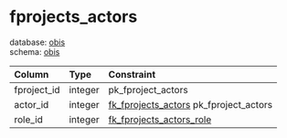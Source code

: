 # fprojects_actors
database: [obis](../)  
schema: [obis](obis)  

|Column|Type|Constraint|
|:---|:---|:---|
|fproject_id|integer|pk_fproject_actors |
|actor_id|integer|[fk_fprojects_actors](obis_actors_table) pk_fproject_actors |
|role_id|integer|[fk_fprojects_actors_role](obis_roles_table) |
